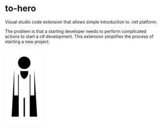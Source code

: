 # to-hero

Visual studio code extension that allows simple introduction to .net platform.

The problem is that a starting developer needs to perform complicated actions to start a c# development. This extension simplifies the process of starting a new project.

![Logo](resources/hero.svg)